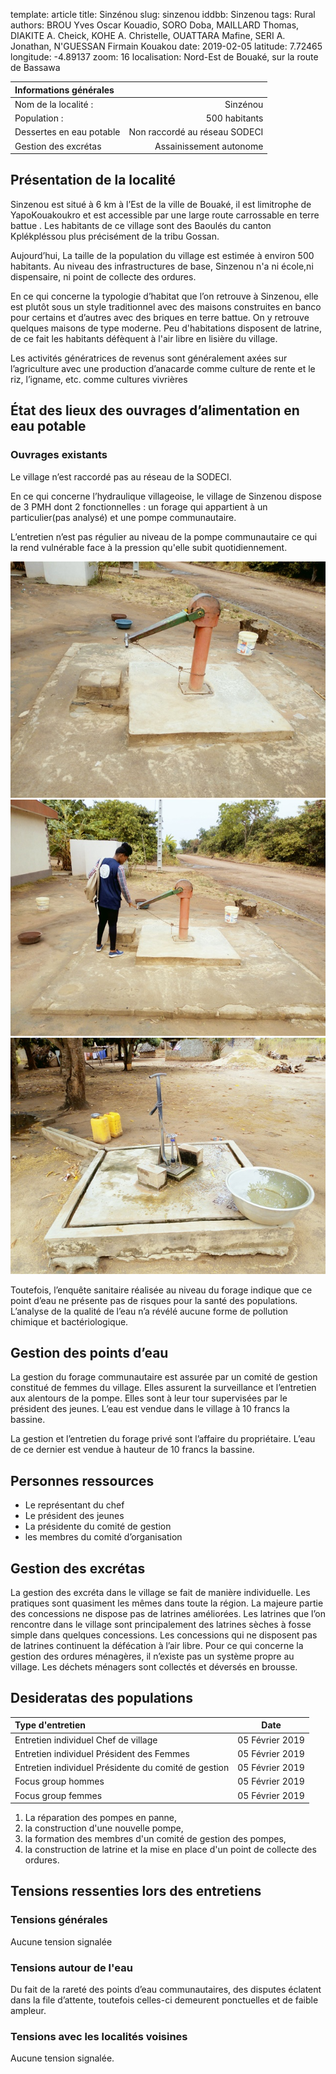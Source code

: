 template: article
title: Sinzénou
slug: sinzenou
iddbb: Sinzenou
tags: Rural
authors: BROU Yves Oscar Kouadio, SORO Doba, MAILLARD Thomas, DIAKITE A. Cheick, KOHE A. Christelle, OUATTARA Mafine, SERI A. Jonathan, N'GUESSAN Firmain Kouakou
date: 2019-02-05
latitude:  7.72465 
longitude: -4.89137
zoom: 16
localisation: Nord-Est de Bouaké, sur la route de Bassawa




|Informations générales||
|:--|--:|
| Nom de la localité : | Sinzénou | 
| Population : | 500 habitants | 
| Dessertes en eau potable | Non raccordé au réseau SODECI | 
| Gestion des excrétas | Assainissement autonome |


## Présentation de la localité
Sinzenou est situé à 6 km à l’Est de la ville de Bouaké, il est limitrophe de YapoKouakoukro et est accessible par une large route carrossable en terre battue . Les habitants de ce village sont des Baoulés du canton Kplékpléssou plus précisément de la tribu Gossan.


 Aujourd’hui, La taille de la population du village est estimée à environ 500 habitants. 
Au niveau des infrastructures de base, Sinzenou n'a ni école,ni dispensaire, ni point de collecte des ordures.

 En ce qui concerne la typologie d’habitat que l’on retrouve à Sinzenou, elle est plutôt sous un style traditionnel avec des maisons construites en banco pour certains et d’autres avec des briques en terre battue. On y retrouve quelques maisons de type moderne. Peu d'habitations disposent de latrine, de ce fait les habitants défèquent à l'air libre en lisière du village.


 Les activités génératrices de revenus sont généralement axées sur l’agriculture avec une production d’anacarde comme culture de rente et le riz, l’igname, etc. comme cultures vivrières

## État des lieux des ouvrages d’alimentation en eau potable

### Ouvrages existants
Le village n’est raccordé pas au réseau de la SODECI.


En ce qui concerne l’hydraulique villageoise, le village de Sinzenou dispose de 3 PMH dont 2 fonctionnelles : un forage qui appartient à un particulier(pas analysé) et une pompe communautaire. 


L’entretien n’est pas régulier au niveau de la pompe communautaire ce qui la rend vulnérable face à la pression qu'elle subit quotidiennement.

![PMH](images/sinzenou3.jpg "PMH")
![PMH](images/sinzenou1.jpg "PMH")
![PMH](images/sinzenou2.jpg "PMH")


Toutefois, l’enquête sanitaire réalisée au niveau du forage indique que ce point d’eau ne présente pas de risques pour la santé des populations. L’analyse de la qualité de l’eau n’a révélé aucune forme de pollution chimique et bactériologique.


## Gestion des points d’eau
La gestion du forage communautaire est assurée par un comité de gestion constitué de femmes du village. Elles assurent la surveillance et l’entretien aux alentours de la pompe. Elles sont à leur tour supervisées par le président des jeunes. L’eau est vendue dans le village à 10 francs la bassine.

La gestion et l’entretien du forage privé sont l’affaire du propriétaire. L’eau de ce dernier est vendue à hauteur de 10 francs la bassine.


## Personnes ressources


* Le représentant du chef
* Le président des jeunes
* La présidente du comité de gestion
* les membres du comité d’organisation

## Gestion des excrétas

La gestion des excréta dans le village se fait de manière individuelle. Les pratiques sont quasiment les mêmes dans toute la région. La majeure partie des concessions ne dispose pas de latrines améliorées. Les latrines que l’on rencontre dans le village sont principalement des latrines sèches à fosse simple dans quelques concessions. Les concessions qui ne disposent pas de latrines continuent la défécation à l’air libre. Pour ce qui concerne la gestion des ordures ménagères, il n’existe pas un système propre au village. Les déchets ménagers sont collectés et déversés en brousse. 


## Desideratas des populations
| Type d'entretien | Date | 
| :-- | :--: | 
| Entretien individuel Chef de village|05 Février 2019| 
| Entretien individuel Président des Femmes|05 Février 2019| 
| Entretien individuel Présidente du comité de gestion|05 Février 2019 | 
| Focus group hommes |05 Février 2019| 
| Focus group femmes |05 Février 2019| 



1. La réparation des pompes en panne,
2. la construction d'une nouvelle pompe,
3. la formation des membres d'un comité de gestion des pompes,
4. la construction de latrine et la mise en place d'un point de collecte des ordures.

## Tensions ressenties lors des entretiens

### Tensions générales
Aucune tension signalée

### Tensions autour de l'eau
Du fait de la rareté des points d’eau communautaires, des disputes éclatent dans la file d’attente, toutefois celles-ci demeurent ponctuelles et de faible ampleur.

### Tensions avec les localités voisines
Aucune tension signalée.
